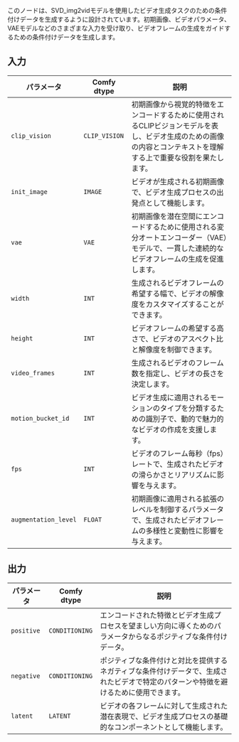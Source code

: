 このノードは、SVD_img2vidモデルを使用したビデオ生成タスクのための条件付けデータを生成するように設計されています。初期画像、ビデオパラメータ、VAEモデルなどのさまざまな入力を受け取り、ビデオフレームの生成をガイドするための条件付けデータを生成します。

## 入力

| パラメータ             | Comfy dtype        | 説明 |
|----------------------|--------------------|-------------|
| `clip_vision`         | `CLIP_VISION`      | 初期画像から視覚的特徴をエンコードするために使用されるCLIPビジョンモデルを表し、ビデオ生成のための画像の内容とコンテキストを理解する上で重要な役割を果たします。 |
| `init_image`          | `IMAGE`            | ビデオが生成される初期画像で、ビデオ生成プロセスの出発点として機能します。 |
| `vae`                 | `VAE`              | 初期画像を潜在空間にエンコードするために使用される変分オートエンコーダー（VAE）モデルで、一貫した連続的なビデオフレームの生成を促進します。 |
| `width`               | `INT`              | 生成されるビデオフレームの希望する幅で、ビデオの解像度をカスタマイズすることができます。 |
| `height`              | `INT`              | ビデオフレームの希望する高さで、ビデオのアスペクト比と解像度を制御できます。 |
| `video_frames`        | `INT`              | 生成されるビデオのフレーム数を指定し、ビデオの長さを決定します。 |
| `motion_bucket_id`    | `INT`              | ビデオ生成に適用されるモーションのタイプを分類するための識別子で、動的で魅力的なビデオの作成を支援します。 |
| `fps`                 | `INT`              | ビデオのフレーム毎秒（fps）レートで、生成されたビデオの滑らかさとリアリズムに影響を与えます。 |
| `augmentation_level`  | `FLOAT`            | 初期画像に適用される拡張のレベルを制御するパラメータで、生成されたビデオフレームの多様性と変動性に影響を与えます。 |

## 出力

| パラメータ     | Comfy dtype        | 説明 |
|---------------|--------------------|-------------|
| `positive`    | `CONDITIONING`     | エンコードされた特徴とビデオ生成プロセスを望ましい方向に導くためのパラメータからなるポジティブな条件付けデータ。 |
| `negative`    | `CONDITIONING`     | ポジティブな条件付けと対比を提供するネガティブな条件付けデータで、生成されたビデオで特定のパターンや特徴を避けるために使用できます。 |
| `latent`      | `LATENT`           | ビデオの各フレームに対して生成された潜在表現で、ビデオ生成プロセスの基礎的なコンポーネントとして機能します。 |
